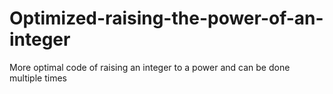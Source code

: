 # Optimized-raising-the-power-of-an-integer
More optimal code of raising an integer to a power and can be done multiple times
